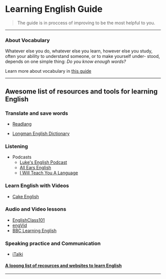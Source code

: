 # Learning English Guide
> The guide is in proccess of improving to be the most helpful to you.

---

### About Vocabulary

Whatever else you do, whatever else you learn, however else you study,
often your ability to understand someone, or to make yourself under-
stood, depends on one simple thing: *Do you know enough words?*

Learn more about vocabulary in [this guide](https://s3.amazonaws.com/iwtyal/Make+Words+Stick+-+2nd+Edition.pdf)

---

## Awesome list of resources and tools for learning English

### Translate and save words

- [Readlang](http://readlang.com)

- [Longman English Dictionary](https://www.ldoceonline.com/)


### Listening

- Podcasts
  - [Luke's English Podcast](http://teacherluke.co.uk/)
  - [All Ears English](http://www.allearsenglish.com/)
  - [I Will Teach You A Language](http://www.iwillteachyoualanguage.com/podcast-home/)

### Learn English with Videos

- [Cake English](https://mycake.me/)



### Audio and Video lessons

- [EnglishClass101][4]
- [engVid][5]
- [BBC Learning English][6]


### Speaking practice and Communication

- [iTalki](https://www.italki.com)


#### [A looong list of recources and websites to learn English](https://docs.google.com/document/d/1Ys3zoAbD1GetPAgPD8nNGlyTEXYPcGtICNSRZbjeu_8/edit)
---

[4]: http://www.englishclass101.com/
[5]: http://www.engvid.com/
[6]: http://www.bbc.co.uk/learningenglish
